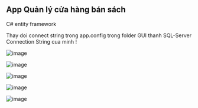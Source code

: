## App Quản lý cửa hàng bán sách

C# entity framework

Thay doi connect string trong app.config trong folder GUI thanh SQL-Server Connection String cua minh !

![image](https://github.com/TanPhat21242002/BookStore-Manager/assets/85055754/1cf6806a-bc16-4111-9bd1-23ad844f57db)

![image](https://github.com/TanPhat21242002/BookStore-Manager/assets/85055754/0ba3da66-c0fb-45d9-80d2-941a0e31f7dc)

![image](https://github.com/TanPhat21242002/BookStore-Manager/assets/85055754/35d31176-c503-41e0-aa3b-69b2abca4123)

![image](https://github.com/TanPhat21242002/BookStore-Manager/assets/85055754/a58cc49f-add1-4e8b-b3df-f7190038acf0)

![image](https://github.com/TanPhat21242002/BookStore-Manager/assets/85055754/51ef4cd1-81f8-49c6-8918-93fd276579a4)


